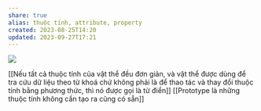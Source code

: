 ```yaml
---
share: true
alias: thuộc tính, attribute, property
created: 2023-08-25T14:20
updated: 2023-09-27T17:21
---
```

![](https://youtu.be/BRSg22VacUA?si=vlnEtXMkzdZB2hE3) 

[[Nếu tất cả thuộc tính của vật thể đều đơn giản, và vật thể được dùng để tra cứu dữ liệu theo từ khoá chứ không phải là để thao tác và thay đổi thuộc tính bằng phương thức, thì nó được gọi là từ điển]]
[[Prototype là những thuộc tính không cần tạo ra cũng có sẵn]]